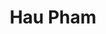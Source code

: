 ---
layout: member
category: student
title: Hau Pham
image: haupham.jpg
role: Student
permalink: 'team/hau-pham'
social:
    twitter: https://twitter.com/ngoc_hau_0207
    linkedin: https://www.linkedin.com/in/haupham0207/
    google-scholar: 
    github: https://github.com/haupham0207
    website:
    orcid:
    research-gate:
education:
 - Studying Computer Science at Ho Chi Minh city University of Technology
---